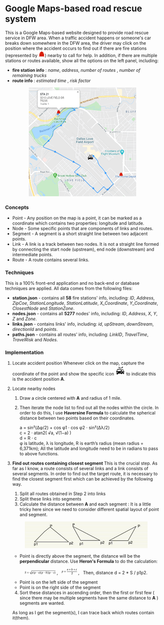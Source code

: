 # Google Maps-based road rescue system

This is a Google Maps-based website designed to provide road rescue service in DFW area.
When a traffic accident happens or someone's car breaks down somewhere in the DFW area, the driver may click on the position where the accident occurs to find out if there are fire stations (represented by ![station icon](https://raw.githubusercontent.com/ankouichi/TRL/master/img/station.png)) nearby to call for help. In addition, if there are multiple stations or routes available, show all the options on the left panel, including:

- **fire station info** : *name*, *address*, *number of routes* , *number of remaining trucks*
- **route info** : *estimated time* , *risk factor*

<p align="center">
 <img src="./img/Screenshot_routing.PNG" alt="routing" width="350"/>
</p>

### Concepts
* Point - Any position on the map is a point, it can be marked as a coordinate which contains two properties: longitude and latitude.
* Node - Some specific points that are components of links and routes.
* Segment - A segment is a short straight line between two adjacent points.
* Link - A link is a track between two nodes. It is not a straight line formed by connecting the start node (upstream), end node (downstream) and intermediate points.
* Route - A route contains several links.

### Techniques
 This is a 100% front-end application and no back-end or database techniques are applied. All data comes from the following files:
 * **station.json** - contains all **58** fire stations' info, including: *ID*, *Address*, *ZipCoe*, *StationLongitude*, *StationLatitude*, *X_Coordinate*, *Y_Coordinate*, *ClosestNode* and *StationZone*.
 * **nodes.json** - contains all **5277** nodes' info, including: *ID*, *Address*, *X*, *Y*, *Z* and *Zone*.
 * **links.json** - contains links' info, including: *id*, *upStream*, *downStream*, *directionId* and *points*.
 * **paths.json** - contains all routes' info, including: *LinkID*, *TravelTime*, *TravelRisk* and *Nodes*.

### Implementation
 1. Locate accident position
    Whenever click on the map, capture the coordinate of the point and show the specific icon ![accident](https://raw.githubusercontent.com/ankouichi/TRL/master/img/jiaotongshigu.png) to indicate this is the accident position **A**.
 2. Locate nearby nodes
    1) Draw a circle centered with **A** and radius of 1 mile.
    2) Then iterate the node list to find out all the nodes within the circle. In order to do this, I use **Haversine Formula** to calculate the spherical distance between two points based on their coordinates.  
    
       a = sin²(Δφ/2) + cos φ1 ⋅ cos φ2 ⋅ sin²(Δλ/2)  
     c = 2 ⋅ atan2( √a, √(1−a) )  
     d = R ⋅ c  
     φ is latitude, λ is longitude, R is earth’s radius (mean radius = 6,371km); All the latitude and longitude need to be in radians to pass to above functions.


 3. **Find out routes containing closest segment**
    This is the crucial step. As far as I know, a route consists of several links and a link consists of several segments. In order to find out the target route, it is necessary to find the closest segment first which can be achieved by the following way.

    1) Split all routes obtained in Step 2 into links  
    2) Split these links into segments  
    3) Calculate the distance between **A** and each segment : It is a little tricky here since we need to consider different spatial layout of point and segment.  
    
     <p align="center">
       <img src="./img/positions.jpg" alt="routing" width="400"/>
     </p>

      * Point is directly above the segment, the distance will be the **perpendicular** distance. Use **Heron's Formula** to do the calculation:  
      
      <p align="center">
          <img src="./img/heron1.png" alt="routing" width="100"/>
          ,&nbsp;&nbsp;
          <img src="./img/heron2.png" alt="routing" width="50"/>
           ,&nbsp;&nbsp;
          Then, distance d = 2 * S / p1p2.
      </p>
        
      * Point is on the left side of the segment
      * Point is on the right side of the segment  
      
    4) Sort these distances in ascending order, then the first or first few ( since there may be multiple segments have the same distance to **A** ) segments are wanted.

    As long as I get the segment(s), I can trace back which routes contain it(them).
